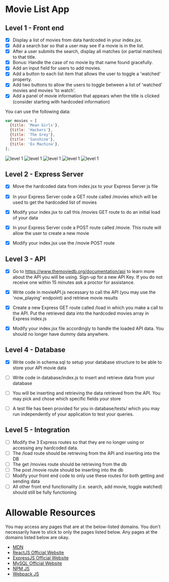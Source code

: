 # Movie List App


## Level 1 - Front end

- [x] Display a list of movies from data hardcoded in your index.jsx.
- [x] Add a search bar so that a user may see if a movie is in the list. 
- [x] After a user submits the search, display all matches (or partial matches) to that title.
- [x] Bonus: Handle the case of no movie by that name found gracefully.
- [x] Add an input field for users to add movies.
- [x] Add a button to each list item that allows the user to toggle a 'watched' property.
- [x] Add two buttons to allow the users to toggle between a list of 'watched' movies and movies 'to watch'.
- [x] Add a panel of movie information that appears when the title is clicked (consider starting with hardcoded information)

You can use the following data: 

```javascript
var movies = [
  {title: 'Mean Girls'},
  {title: 'Hackers'},
  {title: 'The Grey'},
  {title: 'Sunshine'},
  {title: 'Ex Machina'},
];
```

![level 1](https://cloud.githubusercontent.com/assets/7968370/26704355/53960602-46e3-11e7-949f-d00018a10298.png)
![level 1](https://cloud.githubusercontent.com/assets/7968370/26704434/d3c14332-46e3-11e7-9051-1c2e79f9c172.png)
![level 1](https://cloud.githubusercontent.com/assets/7968370/26704460/0fb2e152-46e4-11e7-9873-8f88f94b1b75.png)
![level 1](https://cloud.githubusercontent.com/assets/7968370/26704486/48dd4b34-46e4-11e7-8c41-19ea1abc154f.png)
![level 1](https://cloud.githubusercontent.com/assets/7968370/26704478/3ddcc304-46e4-11e7-83c2-2c04de3baa5d.png)


## Level 2 - Express Server
- [x] Move the hardcoded data from index.jsx to your Express Server js file
- [x] In your Express Server code a GET route called /movies which will be used to get the hardcoded list of movies
- [x] Modify your index.jsx to call this /movies GET route to do an initial load of your data
- [x] In your Express Server code a POST route called /movie. This route will allow the user to create a new movie
- [x] Modify your index.jsx use the /movie POST route


## Level 3 - API
- [x] Go to https://www.themoviedb.org/documentation/api to learn more about the API you will be using. Sign-up for a new API Key. If you do not receive one within 15 minutes ask a proctor for assistance.
- [x] Write code in movieAPI.js necessary to call the API (you may use the 'now_playing' endpoint) and retrieve movie results
- [x] Create a new Express GET route called /load in which you make a call to the API. Put the retrieved data into the hardcoded movies array in Express index.js
- [x] Modify your index.jsx file accordingly to handle the loaded API data. You should no longer have dummy data anywhere.


## Level 4 - Database
- [x] Write code in schema.sql to setup your database structure to be able to store your API movie data
- [ ] Write code in database/index.js to insert and retrieve data from your database
- [ ] You will be inserting and retrieving the data retrieved from the API. You may pick and chose which specific fields your store
- [ ] A test file has been provided for you in database/tests/ which you may run independently of your application to test your queries.


## Level 5 - Integration
- [ ] Modify the 3 Express routes so that they are no longer using or accessing any hardcoded data. 
- [ ] The /load route should be retrieving from the API and inserting into the DB
- [ ] The get /movies route should be retrieving from the db
- [ ] The post /movie route should be inserting into the db
- [ ] Modify your front end code to only use these routes for both getting and sending data
- [ ] All other front end functionality (i.e. search, add movie, toggle watched) should still be fully functioning

# Allowable Resources
  You may access any pages that are at the below-listed domains. You don't necessarily have to stick to only the pages listed below. Any pages at the domains listed below are okay.
- [MDN](https://developer.mozilla.org/en-US/)
- [ReactJS Official Website](https://reactjs.org/docs/hello-world.html)
- [ExpressJS Official Website](https://expressjs.com/en/starter/hello-world.html)
- [MySQL Official Website](https://dev.mysql.com/doc/refman/5.6/en/)
- [NPM JS](https://www.npmjs.com/)
- [Webpack JS](https://webpack.js.org/concepts/)